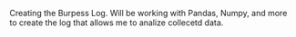 Creating the Burpess Log.
Will be working with Pandas, Numpy, and more to create the log that allows me to analize collecetd data.